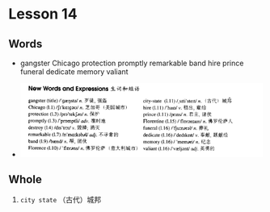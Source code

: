 # Lesson 14

## Words

- gangster Chicago protection promptly remarkable band hire prince funeral dedicate memory valiant

- ![Words](../../../Images/Part3/02/words-14.png)

## Whole

1. `city state` （古代）城邦
